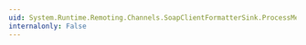 ```yaml
---
uid: System.Runtime.Remoting.Channels.SoapClientFormatterSink.ProcessMessage(System.Runtime.Remoting.Messaging.IMessage,System.Runtime.Remoting.Channels.ITransportHeaders,System.IO.Stream,System.Runtime.Remoting.Channels.ITransportHeaders@,System.IO.Stream@)
internalonly: False
---
```

